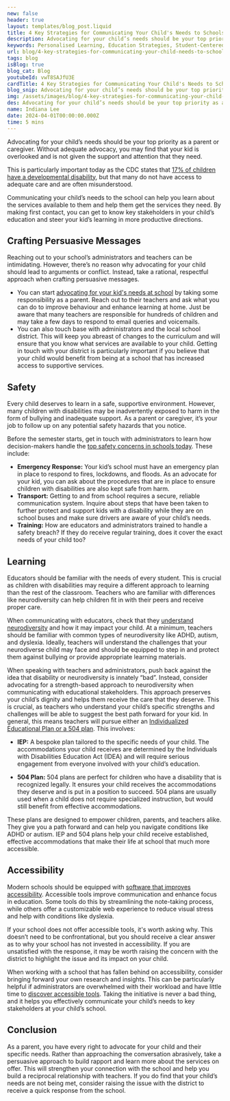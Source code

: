 ```yaml
---
new: false
header: true
layout: templates/blog_post.liquid
title: 4 Key Strategies for Communicating Your Child's Needs to Schools
description: Advocating for your child’s needs should be your top priority as a parent or caregiver. Without adequate advocacy, you may find that your kid is overlooked and is not given the support and attention that they need.
keywords: Personalised Learning, Education Strategies, Student-Centered Learning, Classroom Innovation, Teacher Resources, Education Improvement, Customized Learning Plans
url: blog/4-key-strategies-for-communicating-your-child-needs-to-school/
tags: blog
isBlog: true
blog_cat: Blog
youtubeId: vwT8SAJfU3E
cardTitle: 4 Key Strategies for Communicating Your Child's Needs to Schools
blog_snip: Advocating for your child’s needs should be your top priority as a parent or caregiver. Without adequate advocacy, you may find that your kid is overlooked and is not given the support and attention that they need.
img: /assets/images/blog/4-key-strategies-for-communicating-your-child-needs-to-schools/4-key-strategies-for-communicating-your-child-needs-to-schools.png
des: Advocating for your child’s needs should be your top priority as a parent or caregiver.
name: Indiana Lee
date: 2024-04-01T00:00:00.000Z
time: 5 mins
---
```



Advocating for your child’s needs should be your top priority as a parent or caregiver. Without adequate advocacy, you may find that your kid is overlooked and is not given the support and attention that they need.

This is particularly important today as the CDC states that [17% of children have a developmental disability](https://www.cdc.gov/ncbddd/developmentaldisabilities/about.html), but that many do not have access to adequate care and are often misunderstood.

Communicating your child’s needs to the school can help you learn about the services available to them and help them get the services they need. By making first contact, you can get to know key stakeholders in your child’s education and steer your kid’s learning in more productive directions.

## Crafting Persuasive Messages

Reaching out to your school’s administrators and teachers can be intimidating. However, there’s no reason why advocating for your child should lead to arguments or conflict. Instead, take a rational, respectful approach when crafting persuasive messages.

- You can start [advocating for your kid's needs at school](https://www.childrenscolorado.org/conditions-and-advice/parenting/parenting-articles/advocating-for-your-child/) by taking some responsibility as a parent. Reach out to their teachers and ask what you can do to improve behaviour and enhance learning at home. Just be aware that many teachers are responsible for hundreds of children and may take a few days to respond to email queries and voicemails.
- You can also touch base with administrators and the local school district. This will keep you abreast of changes to the curriculum and will ensure that you know what services are available to your child. Getting in touch with your district is particularly important if you believe that your child would benefit from being at a school that has increased access to supportive services.

## Safety

Every child deserves to learn in a safe, supportive environment. However, many children with disabilities may be inadvertently exposed to harm in the form of bullying and inadequate support. As a parent or caregiver, it’s your job to follow up on any potential safety hazards that you notice.

Before the semester starts, get in touch with administrators to learn how decision-makers handle the [top safety concerns in schools today](https://www.emciwireless.com/top-5-school-communications-safety-priorities/). These include:

- **Emergency Response:** Your kid’s school must have an emergency plan in place to respond to fires, lockdowns, and floods. As an advocate for your kid, you can ask about the procedures that are in place to ensure children with disabilities are also kept safe from harm.
- **Transport:** Getting to and from school requires a secure, reliable communication system. Inquire about steps that have been taken to further protect and support kids with a disability while they are on school buses and make sure drivers are aware of your child’s needs.
- **Training:** How are educators and administrators trained to handle a safety breach? If they do receive regular training, does it cover the exact needs of your child too?

## Learning

Educators should be familiar with the needs of every student. This is crucial as children with disabilities may require a different approach to learning than the rest of the classroom. Teachers who are familiar with differences like neurodiversity can help children fit in with their peers and receive proper care.

When communicating with educators, check that they [understand neurodiversity](https://www.zocdoc.com/blog/what-does-it-mean-to-be-neurodivergent/) and how it may impact your child. At a minimum, teachers should be familiar with common types of neurodiversity like ADHD, autism, and dyslexia. Ideally, teachers will understand the challenges that your neurodiverse child may face and should be equipped to step in and protect them against bullying or provide appropriate learning materials.


When speaking with teachers and administrators, push back against the idea that disability or neurodiversity is innately “bad”. Instead, consider advocating for a strength-based approach to neurodiversity when communicating with educational stakeholders. This approach preserves your child’s dignity and helps them receive the care that they deserve. This is crucial, as teachers who understand your child’s specific strengths and challenges will be able to suggest the best path forward for your kid. In general, this means teachers will pursue either an [Individualized Educational Plan or a 504 plan](https://www.washington.edu/accesscomputing/what-difference-between-iep-and-504-plan). This involves: 

- **IEP:** A bespoke plan tailored to the specific needs of your child. The accommodations your child receives are determined by the Individuals with Disabilities Education Act (IDEA) and will require serious engagement from everyone involved with your child’s education. 

- **504 Plan:** 504 plans are perfect for children who have a disability that is recognized legally. It ensures your child receives the accommodations they deserve and is put in a position to succeed. 504 plans are usually used when a child does not require specialized instruction, but would still benefit from effective accommodations.

These plans are designed to empower children, parents, and teachers alike. They give you a path forward and can help you navigate conditions like ADHD or autism. IEP and 504 plans help your child receive established, effective accommodations that make their life at school that much more accessible. 


## Accessibility

Modern schools should be equipped with [software that improves accessibility](https://www.helperbird.com/blog/enhancing-inclusivity-role-of-accessibility-software-in-modern-classrooms-with-helperbird/). Accessible tools improve communication and enhance focus in education. Some tools do this by streamlining the note-taking process, while others offer a customizable web experience to reduce visual stress and help with conditions like dyslexia.

If your school does not offer accessible tools, it's worth asking why. This doesn’t need to be confrontational, but you should receive a clear answer as to why your school has not invested in accessibility. If you are unsatisfied with the response, it may be worth raising the concern with the district to highlight the issue and its impact on your child.

When working with a school that has fallen behind on accessibility, consider bringing forward your own research and insights. This can be particularly helpful if administrators are overwhelmed with their workload and have little time to [discover accessible tools](https://www.helperbird.com/blog/helping-students-thrive-with-helperbirds-accessibility-tools/). Taking the initiative is never a bad thing, and it helps you effectively communicate your child’s needs to key stakeholders at your child’s school.

## Conclusion

As a parent, you have every right to advocate for your child and their specific needs. Rather than approaching the conversation abrasively, take a persuasive approach to build rapport and learn more about the services on offer. This will strengthen your connection with the school and help you build a reciprocal relationship with teachers. If you do find that your child’s needs are not being met, consider raising the issue with the district to receive a quick response from the school.
